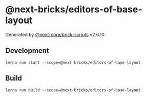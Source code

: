 # @next-bricks/editors-of-base-layout

Generated by [@next-core/brick-scripts] v2.6.10

## Development

`lerna run start --scope=@next-bricks/editors-of-base-layout`

## Build

`lerna run build --scope=@next-bricks/editors-of-base-layout`

[@next-core/brick-scripts]: https://github.com/easyops-cn/next-core/tree/master/packages/brick-scripts
